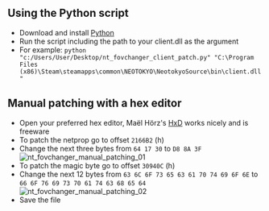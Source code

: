 ## Using the Python script

* Download and install [Python](https://www.python.org/downloads/)
* Run the script including the path to your client.dll as the argument
* For example: `python "c:/Users/User/Desktop/nt_fovchanger_client_patch.py" "C:\Program Files (x86)\Steam\steamapps\common\NEOTOKYO\NeotokyoSource\bin\client.dll"`

## Manual patching with a hex editor
* Open your preferred hex editor, Maël Hörz's [HxD](https://mh-nexus.de/en/hxd/) works nicely and is freeware
* To patch the netprop go to offset `2166B2` (h)
* Change the next three bytes from `64 17 30` to `D8 8A 3F`
![nt_fovchanger_manual_patching_01](https://github.com/Lilihierax/sourcemod-nt-fovchanger/assets/140167708/2608aece-2c58-425d-b3c3-ca8c578f98a2)
* To patch the magic byte go to offset `30940C` (h)
* Change the next 12 bytes from `63 6C 6F 73 65 63 61 70 74 69 6F 6E` to `66 6F 76 69 73 70 61 74 63 68 65 64`
![nt_fovchanger_manual_patching_02](https://github.com/Lilihierax/sourcemod-nt-fovchanger/assets/140167708/465bc492-d3af-4915-8ca1-5d762acc2aa6)
* Save the file
